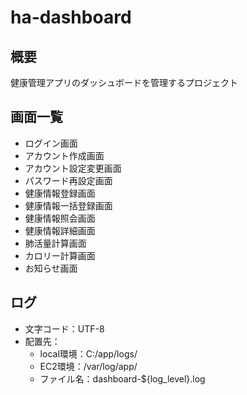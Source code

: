 # ha-dashboard

## 概要
健康管理アプリのダッシュボードを管理するプロジェクト

## 画面一覧

- ログイン画面
- アカウント作成画面
- アカウント設定変更画面
- パスワード再設定画面
- 健康情報登録画面
- 健康情報一括登録画面
- 健康情報照会画面
- 健康情報詳細画面
- 肺活量計算画面
- カロリー計算画面
- お知らせ画面

## ログ
- 文字コード：UTF-8
- 配置先：
    - local環境：C:/app/logs/
    - EC2環境：/var/log/app/
    - ファイル名：dashboard-${log_level}.log
